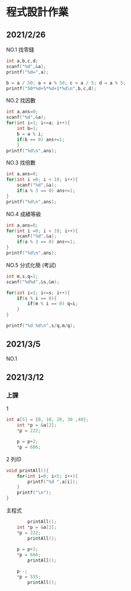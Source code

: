 # 程式設計作業
## 2021/2/26

 NO.1 找零錢
```c
int a,b,c,d;
scanf("%d",&a);
printf("%d=",a);

b = a / 50; a = a % 50; c = a / 5; d = a % 5;
printf("50*%d+5*%d+1*%d\n",b,c,d);
```

 NO.2 找因數
```c
int a,ans=0;
scanf("%d",&a);
for(int i=1; i<=a; i++){
	int b=1;
	b = a % i;
	if(b == 0) ans+=1;
	}
printf("%d\n",ans);
```

 NO.3 找倍數
```c
int a,ans=0;
for(int i =0; i < 10; i++){
	scanf("%d",&a);
	if(a % 3 == 0) ans+=1;
}
printf("%d\n",ans);
```

 NO.4 成績等級
```c
int a,ans=0;
for(int i =0; i < 10; i++){
	scanf("%d",&a);
	if(a % 3 == 0) ans+=1;
}
printf("%d\n",ans);
```

 NO.5 分式化簡 (考試)
```c
int m,s,q=1;
scanf("%d%d",&s,&m);

for(int i=1; i<=s; i++){
	if(s % i == 0){
		if(m % i == 0) q=i;
	}
}

printf("%d %d\n",s/q,m/q);
```

## 2021/3/5

NO.1


## 2021/3/12

### 上課
1 
```c
int a[5] = {0, 10, 20, 30 ,40};
    int *p = &a[2];
    *p = 222;

    p = p+2;
    *p = 666;
```

2
列印 
```c
void printAll(){
    for(int i=0; i<5; i++){
        printf("%d ",a[i]);
    }
    printf("\n");
}
```
主程式
```c
        printAll();
    int *p = &a[2];
    *p = 222;
        printAll();
        
    p = p+2;
    *p = 666;
        printAll();

    p--;
    *p = 555;
        printAll();
```
